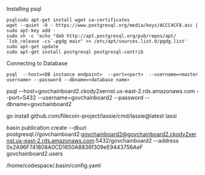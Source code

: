 Installing psql

```
psqlsudo apt-get install wget ca-certificates
wget --quiet -O - https://www.postgresql.org/media/keys/ACCC4CF8.asc | sudo apt-key add -
sudo sh -c 'echo "deb http://apt.postgresql.org/pub/repos/apt/ `lsb_release -cs`-pgdg main" >> /etc/apt/sources.list.d/pgdg.list'
sudo apt-get update
sudo apt-get install postgresql postgresql-contrib
```

Connecting to Database
```
psql  --host=<DB instance endpoint>  --port=<port>  --username=<master username> --password --dbname=<database name> 
```
psql  --host=govchainboard2.ckody2xernst.us-east-2.rds.amazonaws.com  --port=5432 --username=govchainboard2 --password --dbname=govchainboard2



go install github.com/filecoin-project/lassie/cmd/lassie@latest
lassi





basin publication create  --dburi postgresql://govchainboard2:govchainboard2@govchainboard2.ckody2xernst.us-east-2.rds.amazonaws.com:5432/govchainboard2 --address 0x2A96F741808A0CD1650A8836f309eE9443756AeF govchainboard2.users




/home/codespace/.basin/config.yaml
